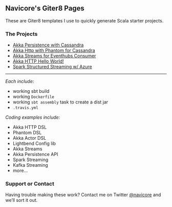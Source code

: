 ## Navicore's Giter8 Pages

These are Giter8 templates I use to quickly generate Scala starter projects.

### The Projects

* [Akka Persistence with Cassandra](https://github.com/navicore/akka-persistence-cassandra.g8)
* [Akka Http with Phantom for Cassandra](https://github.com/navicore/akka-http-phantom.g8)
* [Akka Streams for Eventhubs Consumer](https://github.com/navicore/akka-eventhubs-consumer.g8)
* [Akka HTTP Hello World!](https://github.com/navicore/akka-hello-world.g8)
* [Spark Structured Streaming w/ Azure](https://github.com/navicore/spark-structured-streaming-on-azure.g8)

---

*Each include*:

* working sbt build
* working `Dockerfile`
* working `sbt assembly` task to create a dist jar
* `.travis.yml`

*Coding examples include:*
  * Akka HTTP DSL
  * Phantom DSL
  * Akka Actor DSL
  * Lightbend Config lib
  * Akka Streams
  * Akka Persistence API
  * Spark Streaming
  * Kafka Streaming
  * more...

### Support or Contact

Having trouble making these work? Contact me on Twitter [@navicore](https://twitter.com/Navicore) and we’ll sort it out.
